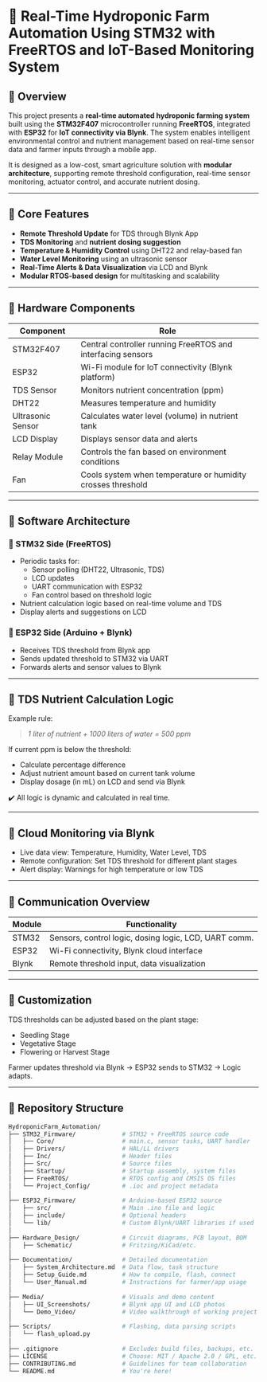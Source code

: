 # 🌿 Real-Time Hydroponic Farm Automation Using STM32 with FreeRTOS and IoT-Based Monitoring System

## 📌 Overview

This project presents a **real-time automated hydroponic farming system** built using the **STM32F407** microcontroller running **FreeRTOS**, integrated with **ESP32** for **IoT connectivity via Blynk**. The system enables intelligent environmental control and nutrient management based on real-time sensor data and farmer inputs through a mobile app.

It is designed as a low-cost, smart agriculture solution with **modular architecture**, supporting remote threshold configuration, real-time sensor monitoring, actuator control, and accurate nutrient dosing.

---

## 🧠 Core Features

- **Remote Threshold Update** for TDS through Blynk App
- **TDS Monitoring** and **nutrient dosing suggestion**
- **Temperature & Humidity Control** using DHT22 and relay-based fan
- **Water Level Monitoring** using an ultrasonic sensor
- **Real-Time Alerts & Data Visualization** via LCD and Blynk
- **Modular RTOS-based design** for multitasking and scalability

---

## 🧰 Hardware Components

| Component         | Role                                                        |
|------------------|-------------------------------------------------------------|
| STM32F407        | Central controller running FreeRTOS and interfacing sensors |
| ESP32            | Wi-Fi module for IoT connectivity (Blynk platform)          |
| TDS Sensor       | Monitors nutrient concentration (ppm)                       |
| DHT22            | Measures temperature and humidity                           |
| Ultrasonic Sensor| Calculates water level (volume) in nutrient tank            |
| LCD Display      | Displays sensor data and alerts                             |
| Relay Module     | Controls the fan based on environment conditions            |
| Fan              | Cools system when temperature or humidity crosses threshold |

---

## 🔧 Software Architecture

### 📍 STM32 Side (FreeRTOS)
- Periodic tasks for:
  - Sensor polling (DHT22, Ultrasonic, TDS)
  - LCD updates
  - UART communication with ESP32
  - Fan control based on threshold logic
- Nutrient calculation logic based on real-time volume and TDS
- Display alerts and suggestions on LCD

### 📍 ESP32 Side (Arduino + Blynk)
- Receives TDS threshold from Blynk app
- Sends updated threshold to STM32 via UART
- Forwards alerts and sensor values to Blynk

---

## 🔬 TDS Nutrient Calculation Logic

Example rule:

> *1 liter of nutrient + 1000 liters of water = 500 ppm*

If current ppm is below the threshold:
- Calculate percentage difference
- Adjust nutrient amount based on current tank volume
- Display dosage (in mL) on LCD and send via Blynk

✔️ All logic is dynamic and calculated in real time.

---

## 📲 Cloud Monitoring via Blynk

- Live data view: Temperature, Humidity, Water Level, TDS
- Remote configuration: Set TDS threshold for different plant stages
- Alert display: Warnings for high temperature or low TDS

---

## 📡 Communication Overview

| Module  | Functionality                                                 |
|---------|---------------------------------------------------------------|
| STM32   | Sensors, control logic, dosing logic, LCD, UART comm.         |
| ESP32   | Wi-Fi connectivity, Blynk cloud interface                     |
| Blynk   | Remote threshold input, data visualization                    |

---

## 🔄 Customization

TDS thresholds can be adjusted based on the plant stage:

- Seedling Stage
- Vegetative Stage
- Flowering or Harvest Stage

Farmer updates threshold via Blynk → ESP32 sends to STM32 → Logic adapts.

---

## 📁 Repository Structure

```bash
HydroponicFarm_Automation/
├── STM32_Firmware/             # STM32 + FreeRTOS source code
│   ├── Core/                   # main.c, sensor tasks, UART handler
│   ├── Drivers/                # HAL/LL drivers
│   ├── Inc/                    # Header files
│   ├── Src/                    # Source files
│   ├── Startup/                # Startup assembly, system files
│   ├── FreeRTOS/               # RTOS config and CMSIS OS files
│   └── Project_Config/         # .ioc and project metadata
│
├── ESP32_Firmware/             # Arduino-based ESP32 source
│   ├── src/                    # Main .ino file and logic
│   ├── include/                # Optional headers
│   └── lib/                    # Custom Blynk/UART libraries if used
│
├── Hardware_Design/            # Circuit diagrams, PCB layout, BOM
│   ├── Schematic/              # Fritzing/KiCad/etc.
│
├── Documentation/              # Detailed documentation
│   ├── System_Architecture.md  # Data flow, task structure
│   ├── Setup_Guide.md          # How to compile, flash, connect
│   └── User_Manual.md          # Instructions for farmer/app usage
│
├── Media/                      # Visuals and demo content
│   ├── UI_Screenshots/         # Blynk app UI and LCD photos
│   └── Demo_Video/             # Video walkthrough of working project
│
├── Scripts/                    # Flashing, data parsing scripts
│   └── flash_upload.py
│
├── .gitignore                  # Excludes build files, backups, etc.
├── LICENSE                     # Choose: MIT / Apache 2.0 / GPL, etc.
├── CONTRIBUTING.md             # Guidelines for team collaboration
└── README.md                   # You're here!
